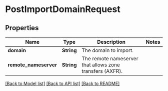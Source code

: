 # PostImportDomainRequest

## Properties

Name | Type | Description | Notes
------------ | ------------- | ------------- | -------------
**domain** | **String** | The domain to import. | 
**remote_nameserver** | **String** | The remote nameserver that allows zone transfers (AXFR). | 

[[Back to Model list]](../README.md#documentation-for-models) [[Back to API list]](../README.md#documentation-for-api-endpoints) [[Back to README]](../README.md)


